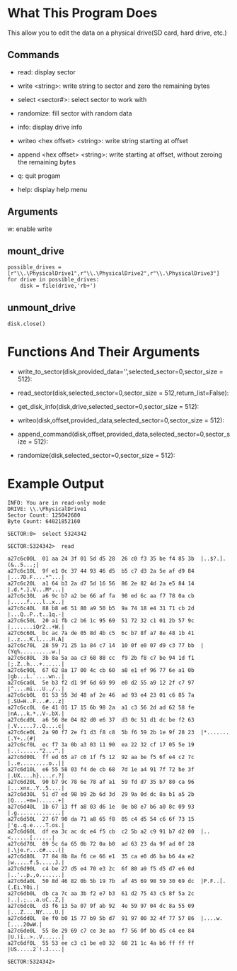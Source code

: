 # What This Program Does

This allow you to edit the data on a physical drive(SD card, hard drive, etc.) 

Commands
--------
* read: display sector

* write &lt;string&gt;: write string to sector and zero the remaining bytes

* select &lt;sector#&gt;: select sector to work with

* randomize: fill sector with random data

* info: display drive info

* writeo &lt;hex offset&gt; &lt;string&gt;: write string starting at offset

* append &lt;hex offset&gt; &lt;string&gt;: write starting at offset, without zeroing the remaining bytes

* q: quit progam

* help: display help menu

Arguments
--------
w: enable write

mount_drive
-----------

```
possible_drives = [r"\\.\PhysicalDrive1",r"\\.\PhysicalDrive2",r"\\.\PhysicalDrive3"]
for drive in possible_drives:
    disk = file(drive,'rb+')
```

unmount_drive
-------------

```
disk.close()
```

# Functions And Their Arguments

* write_to_sector(disk,provided_data='',selected_sector=0,sector_size = 512):

* read_sector(disk,selected_sector=0,sector_size = 512,return_list=False):

* get_disk_info(disk,drive,selected_sector=0,sector_size = 512):

* writeo(disk,offset,provided_data,selected_sector=0,sector_size = 512): 

* append_command(disk,offset,provided_data,selected_sector=0,sector_size = 512):

* randomize(disk,selected_sector=0,sector_size = 512):

# Example Output

```
INFO: You are in read-only mode
DRIVE: \\.\PhysicalDrive1
Sector Count: 125042680
Byte Count: 64021852160

SECTOR:0>  select 5324342

SECTOR:5324342>  read

a27c6c00L  01 aa 24 3f 01 5d d5 28  26 c0 f3 35 be f4 85 3b  |..$?.].(&..5...;|
a27c6c10L  9f e1 0c 37 44 93 46 d5  b5 c7 d3 2a 5e af d9 84  |...7D.F....*^...|
a27c6c20L  a1 64 b3 2a d7 5d 16 56  86 2e 82 4d 2a e5 84 14  |.d.*.].V...M*...|
a27c6c30L  a6 9c b7 a2 be 66 af fa  98 ed 6c aa f7 78 0a cb  |.....f....l..x..|
a27c6c40L  88 b8 e6 51 80 a9 50 b5  9a 74 18 e4 31 71 cb 2d  |...Q..P..t..1q.-|
a27c6c50L  20 a1 fb c2 b6 1c 95 69  51 72 32 c1 01 2b 57 9c  |.......iQr2..+W.|
a27c6c60L  bc ac 7a de 05 8d 4b c5  6c b7 8f a7 8e 48 1b 41  |..z...K.l....H.A|
a27c6c70L  28 59 71 25 1a 84 c7 14  10 0f e0 07 d9 c3 77 bb  |(Yq%..........w.|
a27c6c80L  3b 8a 5a aa c3 68 88 cc  f9 2b f8 c7 be 94 1d f1  |;.Z..h...+......|
a27c6c90L  67 62 8a 17 00 4c cb 60  a8 e1 ef 96 77 6e a1 0b  |gb...L.`....wn..|
a27c6ca0L  5e b3 f2 d1 9f 6d 69 99  e0 d2 55 a9 12 2f c7 97  |^....mi...U../..|
a27c6cb0L  01 53 55 3d 48 af 2e 46  ad 93 e4 23 01 c6 85 7a  |.SU=H..F...#...z|
a27c6cc0L  6e 41 01 17 15 6b 98 2a  a1 c3 56 2d ad 62 58 fe  |nA...k.*..V-.bX.|
a27c6cd0L  a6 56 8e 04 82 d0 e6 37  d3 0c 51 d1 dc be f2 63  |.V.....7..Q....c|
a27c6ce0L  2a 90 f7 2e f1 d3 f8 c8  5b f6 59 2b 1e 9f 28 23  |*.......[.Y+..(#|
a27c6cf0L  ec f7 3a 0b a3 03 11 90  ea 22 32 cf 17 05 5e 19  |..:......"2...^.|
a27c6d00L  ff ed 65 a7 c6 1f f5 12  92 aa be f5 6f e4 c2 7c  |..e.........o..||
a27c6d10L  e6 55 58 03 f4 de cb 68  7d 1e a4 91 7f 72 be 3f  |.UX....h}....r.?|
a27c6d20L  90 b7 9c 78 6e 78 af a1  59 fd d7 35 b7 80 ca 96  |...xnx..Y..5....|
a27c6d30L  51 d7 ed 98 b9 2b 6d 3d  29 9a 0d dc 8a b1 a5 2b  |Q....+m=)......+|
a27c6d40L  1b 67 13 ff a8 03 d6 1e  0e b8 e7 b6 a0 8c 09 93  |.g..............|
a27c6d50L  27 67 90 da 71 a8 65 f8  05 c4 d5 54 c6 6f 73 15  |'g..q.e....T.os.|
a27c6d60L  df ea 3c ac dc e4 f5 cb  c2 5b a2 c9 91 b7 d2 00  |..<......[......|
a27c6d70L  89 5c 6a 65 0b 72 0a b0  ad 63 23 da 9f ad 0f 28  |.\je.r...c#....(|
a27c6d80L  77 84 8b 8a f6 ce 66 e1  35 ca e0 d6 ba b6 4a e2  |w.....f.5.....J.|
a27c6d90L  c4 be 27 d5 e4 70 e3 2c  6f 80 a9 f5 d5 d7 e6 0d  |..'..p.,o.......|
a27c6da0L  50 8d 46 82 0b 5b 19 7b  af 45 69 98 59 30 69 dc  |P.F..[.{.Ei.Y0i.|
a27c6db0L  db ca 7c aa 3b f2 e7 b3  61 d2 75 43 c5 8f 5a 2c  |..|.;...a.uC..Z,|
a27c6dc0L  d3 f6 13 5a 07 9f ab 92  4e 59 97 04 dc 8a 55 09  |...Z....NY....U.|
a27c6dd0L  8e f0 b0 15 77 b9 5b d7  91 97 00 32 4f 77 57 86  |....w.[....2OwW.|
a27c6de0L  55 8e 29 69 c7 ce 3e aa  f7 56 0f bb d5 c4 ee 84  |U.)i..>..V......|
a27c6df0L  55 53 ee c3 c1 be e8 32  60 21 1c 4a b6 ff ff ff  |US.....2`!.J....|

SECTOR:5324342>
```
